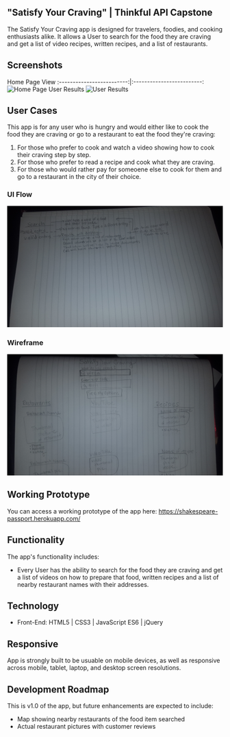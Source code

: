 ## "Satisfy Your Craving" | Thinkful API Capstone
The Satisfy Your Craving app is designed for travelers, foodies, and cooking enthusiasts alike. It allows a User to search for the food they are craving and get a list of video recipes, written recipes, and a list of restaurants.

## Screenshots

Home Page View
:-------------------------:|:-------------------------:
![Home Page]("Screenshot_of_Home_Page")
User Results
![User Results]("Screenshot_of_Results")

## User Cases
This app is for any user who is hungry and would either like to cook the food they are craving or go to a restaurant to eat the food they're craving:
1. For those who prefer to cook and watch a video showing how to cook their craving step by step.
2. For those who prefer to read a recipe and cook what they are craving.
3. For those who would rather pay for someoene else to cook for them and go to a restaurant in the city of their choice.

### UI Flow
![UI Flow handwritten draft](User_Flow.jpg)

### Wireframe
![Wireframe](Wireframe.jpg)

## Working Prototype
You can access a working prototype of the app here: https://shakespeare-passport.herokuapp.com/

## Functionality
The app's functionality includes:
* Every User has the ability to search for the food they are craving and get a list of videos on how to prepare that food, written recipes and a list of nearby restaurant names with their addresses.

## Technology
* Front-End: HTML5 | CSS3 | JavaScript ES6 | jQuery



## Responsive
App is strongly built to be usuable on mobile devices, as well as responsive across mobile, tablet, laptop, and desktop screen resolutions.

## Development Roadmap
This is v1.0 of the app, but future enhancements are expected to include:
* Map showing nearby restaurants of the food item searched
* Actual restaurant pictures with customer reviews
